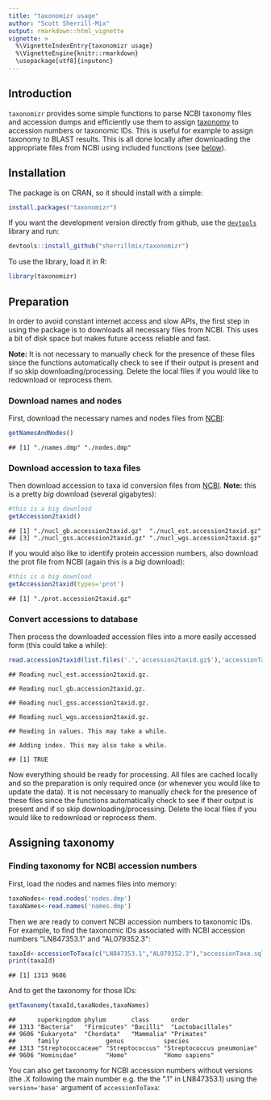 ```yaml
---
title: "taxonomizr usage"
author: "Scott Sherrill-Mix"
output: rmarkdown::html_vignette
vignette: >
  %\VignetteIndexEntry{taxonomizr usage}
  %\VignetteEngine{knitr::rmarkdown}
  \usepackage[utf8]{inputenc}
---
```



## Introduction

`taxonomizr` provides some simple functions to parse NCBI taxonomy files and accession dumps and efficiently use them to assign [taxonomy](https://www.ncbi.nlm.nih.gov/Taxonomy/taxonomyhome.html/) to accession numbers or taxonomic IDs. This is useful for example to assign taxonomy to BLAST results. This is all done locally after downloading the appropriate files from NCBI using included functions (see [below](#preparation)). 

## Installation
The package is on CRAN, so it should install with a simple:

```r
install.packages("taxonomizr")
```
If you want the development version directly from github, use the [<code>devtools</code>](https://github.com/hadley/devtools) library and run:

```r
devtools::install_github("sherrillmix/taxonomizr")
```

To use the library, load it in R:

```r
library(taxonomizr)
```



## Preparation<a name="preparation"></a>
In order to avoid constant internet access and slow APIs, the first step in using the package is to downloads all necessary files from NCBI. This uses a bit of disk space but makes future access reliable and fast.

**Note:** It is not necessary to manually check for the presence of these files since the functions automatically check to see if their output is present and if so skip downloading/processing. Delete the local files if you would like to redownload or reprocess them.

### Download names and nodes
First, download the necessary names and nodes files from [NCBI](ftp://ftp.ncbi.nih.gov/pub/taxonomy/):

```r
getNamesAndNodes()
```

```
## [1] "./names.dmp" "./nodes.dmp"
```

### Download accession to taxa files

Then download accession to taxa id conversion files from [NCBI](ftp://ftp.ncbi.nih.gov/pub/taxonomy/accession2taxid/). **Note:** this is a pretty _big_ download (several gigabytes):

```r
#this is a big download
getAccession2taxid()
```

```
## [1] "./nucl_gb.accession2taxid.gz"  "./nucl_est.accession2taxid.gz"
## [3] "./nucl_gss.accession2taxid.gz" "./nucl_wgs.accession2taxid.gz"
```

If you would also like to identify protein accession numbers, also download the prot file from NCBI (again this is a _big_ download):

```r
#this is a big download
getAccession2taxid(types='prot')
```

```
## [1] "./prot.accession2taxid.gz"
```

### Convert accessions to database

Then process the downloaded accession files into a more easily accessed form (this could take a while):


```r
read.accession2taxid(list.files('.','accession2taxid.gz$'),'accessionTaxa.sql')
```

```
## Reading nucl_est.accession2taxid.gz.
```

```
## Reading nucl_gb.accession2taxid.gz.
```

```
## Reading nucl_gss.accession2taxid.gz.
```

```
## Reading nucl_wgs.accession2taxid.gz.
```

```
## Reading in values. This may take a while.
```

```
## Adding index. This may also take a while.
```

```
## [1] TRUE
```

Now everything should be ready for processing. All files are cached locally and so the preparation is only required once (or whenever you would like to update the data). It is not necessary to manually check for the presence of these files since the functions automatically check to see if their output is present and if so skip downloading/processing. Delete the local files if you would like to redownload or reprocess them.

## Assigning taxonomy

### Finding taxonomy for NCBI accession numbers

First, load the nodes and names files into memory:


```r
taxaNodes<-read.nodes('nodes.dmp')
taxaNames<-read.names('names.dmp')
```


Then we are ready to convert NCBI accession numbers to taxonomic IDs. For example, to find the taxonomic IDs associated with NCBI accession numbers "LN847353.1" and "AL079352.3":

```r
taxaId<-accessionToTaxa(c("LN847353.1","AL079352.3"),"accessionTaxa.sql")
print(taxaId)
```

```
## [1] 1313 9606
```

And to get the taxonomy for those IDs:


```r
getTaxonomy(taxaId,taxaNodes,taxaNames)
```

```
##      superkingdom phylum       class      order            
## 1313 "Bacteria"   "Firmicutes" "Bacilli"  "Lactobacillales"
## 9606 "Eukaryota"  "Chordata"   "Mammalia" "Primates"       
##      family             genus           species                   
## 1313 "Streptococcaceae" "Streptococcus" "Streptococcus pneumoniae"
## 9606 "Hominidae"        "Homo"          "Homo sapiens"
```

You can also get taxonomy for NCBI accession numbers without versions (the .X following the main number e.g. the the ".1" in LN847353.1) using the `version='base'` argument of `accessionToTaxa`:







